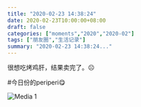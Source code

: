 ```yaml
---
title: "2020-02-23 14:38:24"
date: 2020-02-23T10:00:00+08:00
draft: false
categories: ["moments","2020","2020-02"]
tags: ["朋友圈","生活记录"]
summary: "2020-02-23 14:38:24..."
---
```


很想吃烤鸡肝，结果卖完了。☹️

#今日份的periperi😋

![Media 1](/Moments/photos/2020-02-23/202002231438240.jpg)

